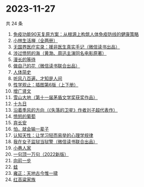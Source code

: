 # 2023-11-27

共 24 条

<!-- BEGIN WEREAD -->
<!-- 最后更新时间 2023-11-27 06:03:25 +0800 -->
1. [免疫功能90天复原方案：从根源上构筑人体免疫防线的健康策略](https://weread.qq.com/web/bookDetail/69632030813ab856ag01554c)
1. [小林生活禅（全两册）](https://weread.qq.com/web/bookDetail/25d32400813ab705dg0163e9)
1. [无国界医疗实录：援非医生真实手记（微信读书出品）](https://weread.qq.com/web/bookDetail/ad332060813ab8565g0142f3)
1. [涉过愤怒的海（黄渤、周迅主演同名电影原著）](https://weread.qq.com/web/bookDetail/2be327e0813ab850dg016536)
1. [漫长的等待](https://weread.qq.com/web/bookDetail/f2932290813ab84dfg013dd6)
1. [做自己的花（微信读书联合出品）](https://weread.qq.com/web/bookDetail/6d532fa0813ab8562g019bca)
1. [人体简史](https://weread.qq.com/web/bookDetail/698326e071eda5e269837c3)
1. [听风八百遍，才知是人间](https://weread.qq.com/web/bookDetail/848325a0813ab849ag010245)
1. [性学观止：插图第6版（上下册）](https://weread.qq.com/web/bookDetail/af832000813ab7b4cg01059b)
1. [增广贤文](https://weread.qq.com/web/bookDetail/ffb329605c0de0ffb2e184e)
1. [雪山大地（第十一届茅盾文学奖获奖作品）](https://weread.qq.com/web/bookDetail/9e3327e0813ab80d3g018411)
1. [十九日](https://weread.qq.com/web/bookDetail/42b328e0813ab82c3g018943)
1. [沿着季风的方向（《失落的卫星》作者刘子超代表作）](https://weread.qq.com/web/bookDetail/77d32fc0813ab8531g0142a3)
1. [愤怒的葡萄](https://weread.qq.com/web/bookDetail/7e232bf071bc29a37e28a0a)
1. [弃长安](https://weread.qq.com/web/bookDetail/fa932fc0813ab7f99g019743)
1. [怕，就会输一辈子](https://weread.qq.com/web/bookDetail/57b32bf05e21ec57ba20d9e)
1. [认知天性：让学习轻而易举的心理学规律](https://weread.qq.com/web/bookDetail/8a23249071691b8b8a28da3)
1. [我在女子监狱当狱警（微信读书联合出品）](https://weread.qq.com/web/bookDetail/a6832ec0813ab84c3g0110fe)
1. [小巷人家](https://weread.qq.com/web/bookDetail/41532d00813ab79b6g010ac3)
1. [一句顶一万句（2022新版）](https://weread.qq.com/web/bookDetail/3de32670813ab703eg013597)
1. [向前一步](https://weread.qq.com/web/bookDetail/cf232c50597c67cf2a90ba3)
1. [蛙](https://weread.qq.com/web/bookDetail/f5432d3071935f5df546a42)
1. [雍正：天地古今惟一啸](https://weread.qq.com/web/bookDetail/bd7329e0813ab84c5g0169de)
1. [红高粱家族](https://weread.qq.com/web/bookDetail/ea2326f071935f5fea206f1)
<!-- END WEREAD -->